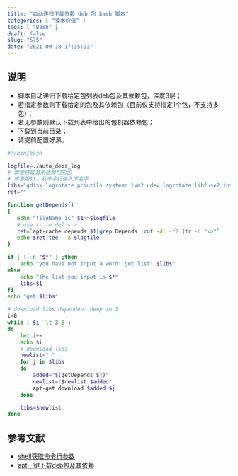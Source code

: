 ```yaml
---
title: "自动递归下载依赖 deb 包 bash 脚本"
categories: [ "技术价值" ]
tags: [ "Bash" ]
draft: false
slug: "575"
date: "2021-09-18 17:35:23"
---
```


## 说明

- 脚本自动递归下载给定包列表deb包及其依赖包，深度3层；
- 若指定参数则下载给定的包及其依赖包（目前仅支持指定1个包，不支持多包）；
- 若无参数则默认下载列表中给出的包机器依赖包；
- 下载到当前目录；
- 请提前配置好源。

```bash
#!/bin/bash

logfile=./auto_deps_log
# 需要获取其所依赖包的包
# 或者用$1，从命令行输入库名字
libs="gdisk logrotate pciutils systemd lvm2 udev logrotate libfuse2 iptables libnetfilter-conntrack3 libnfnetlink0 libusb-1.0-0 cpio xfsprogs libprotobuf-c1 liblmdb0"
ret=""

function getDepends()
{
   echo "fileName is" $1>>$logfile
   # use tr to del < >
   ret=`apt-cache depends $1|grep Depends |cut -d: -f2 |tr -d "<>"`
   echo $ret|tee  -a $logfile
}

if [ ! -n "$*" ] ;then
    echo "you have not input a word! get list: $libs"
else
    echo "the list you input is $*"
    libs=$1
fi
echo "get $libs"

# download libs dependen. deep in 3
i=0
while [ $i -lt 3 ] ;
do
    let i++
    echo $i
    # download libs
    newlist=" "
    for j in $libs
    do
        added="$(getDepends $j)"
        newlist="$newlist $added"
        apt-get download $added $j
    done

    libs=$newlist
done
```

## 参考文献

- [shell获取命令行参数](https://www.jianshu.com/p/31159cd0e2fa)
- [apt一键下载deb包及其依赖](https://www.cnblogs.com/faster/p/13887759.html)